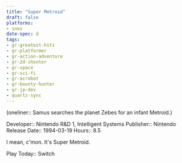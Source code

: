 ```yaml
---
title: "Super Metroid"
draft: false
platforms:
- snes
date-spec: d
tags:
- gr-greatest-hits
- gr-platformer
- gr-action-adventure
- gr-2d-shooter 
- gr-space
- gr-sci-fi
- gr-acrobat
- gr-bounty-hunter 
- gr-jp-dev
- quartz-sync
---
```


(oneliner:: Samus searches the planet Zebes for an infant Metroid.)

Developer:: Nintendo R&D 1, Intelligent Systems
Publisher:: Nintendo
Release Date:: 1994-03-19
Hours:: 8.5

I mean, c'mon. It's Super Metroid.

Play Today:: Switch